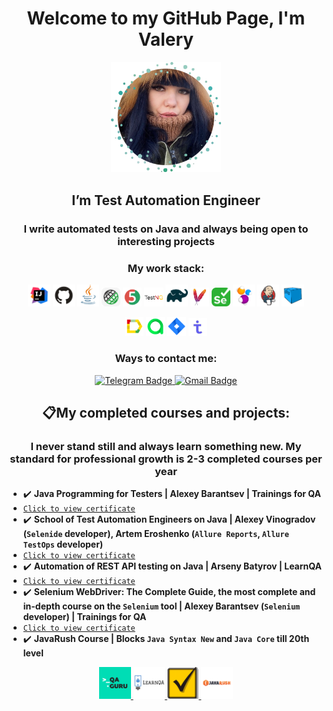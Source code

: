 <h1 align="center"> Welcome to my GitHub Page, I'm Valery </h1>

 <p align="center">
<b><img width="35%" title="MyPhoto" src="images/photo/photo2.png" alt="IntelliJ IDEA Logo"></b>
</p>

<h2 align="center"> I’m Test Automation Engineer </h2>

<h3 align="center"> I write automated tests on Java and always being open to interesting projects</h3>

<h3 align="center"> My work stack: </h3>
<p align="center">
<div style="text-align: center;">
<code><img width="7%" title="IntelliJ IDEA" src="images/logo/idea.png" alt="IntelliJ IDEA Logo"></code>
<code><img width="7%" title="GitHub" src="images/logo/github.png" alt="GitHub Logo"></code>
<code><img width="7%" title="Java" src="images/logo/java.png" alt="Java Logo"></code>
<code><img width="6%" title="Rest Assured" src="images/logo/restAssured.png" alt="Rest Assured Logo"></code>
<code><img width="6%" title="Junit5" src="images/logo/junit5.png" alt="JUnit5 Logo"></code>
<code><img width="6%" title="TestNG" src="images/logo/testng.png" alt="TestNG Logo"></code>
<code><img width="7%" title="Gradle" src="images/logo/gradle.png" alt="Gradle Logo"></code>
<code><img width="6%" title="Maven" src="images/logo/maven.png" alt="Maven Logo"></code>
<code><img width="6%" title="Selenium" src="images/logo/selenium.png" alt="Selenium Logo"></code>
<code><img width="7%" title="Selenide" src="images/logo/selenide.png" alt="Selenide Logo"></code>
<code><img width="7%" title="Jenkins" src="images/logo/jenkins.png" alt="Jenkins Logo"></code>
<code><img width="7%" title="Selenoid" src="images/logo/selenoid.png" alt="Selenoid Logo"></code>
</div>
<p align="center">
<div style="text-align: center;">
<code><img width="6%" title="Allure Report" src="images/logo/allure.png" alt="Allure Report Logo"></code>
<code><img width="6%" title="Allure TestOps" src="images/logo/allureTestops.png" alt="Allure TestOps Logo"></code>
<code><img width="6%" title="Jira" src="images/logo/jira.png" alt="Jira Logo"></code>
<code><img width="6%" title="TestIT" src="images/logo/testit.png" alt="TestIT Logo"></code>
</div>

<center>

### Ways to contact me:
<a href="https://t.me/ValeriaReshetina">
    <img src="https://img.shields.io/badge/Telegram-blue?style=for-the-badge&logo=telegram&logoColor=white" alt="Telegram Badge"/>
  </a>
<a href="mailto:kielo.perhonen1996@gmail.com">
    <img src="https://img.shields.io/badge/Gmail-red?style=for-the-badge&logo=gmail&logoColor=white" alt="Gmail Badge"/>
  </a>
</center>

<center>

## 📋My completed courses and projects:
### I never stand still and always learn something new. My standard for professional growth is 2-3 completed courses per year
</center>

- ✔️ **Java Programming for Testers | Alexey Barantsev | Trainings for QA** 
- [`Click to view certificate`](http://cert.software-testing.ru/362969244439151185)
- ✔️ **School of Test Automation Engineers on Java | Alexey Vinogradov (`Selenide` developer), Artem Eroshenko (`Allure Reports`, `Allure TestOps` developer)**
- [`Click to view certificate`]()
- ✔️ **Automation of REST API testing on Java | Arseny Batyrov | LearnQA**
- [`Click to view certificate`](http://cert.software-testing.ru/365757321050063441)
- ✔️ **Selenium WebDriver: The Complete Guide, the most complete and in-depth course on the `Selenium` tool | Alexey Barantsev (`Selenium` developer) | Trainings for QA**
- [`Click to view certificate`](http://cert.software-testing.ru/369313244459827792)
- ✔️ **JavaRush Course | Blocks `Java Syntax New` and `Java Core` till 20th level**
<p align="center">
<div style="text-align: center;">
<code><a href="https://qa.guru/"><img width="10%" title="QA.GURU" src="images/courses/qaguru.png" alt="QA.GURU Logo"></code>
<code><a href="https://software-testing.ru/edu/index.php"><img width="10%" title="LearnQA" src="images/courses/LearnQA.png" alt="LearnQA Logo"></code>
<code><a href="https://software-testing.ru/edu/index.php"><img width="10%" title="Software Testing" src="images/courses/softwareTesting.png" alt="Software Testing Logo"></code>
<code><a href="https://javarush.com/"><img width="10%" title="JavaRush" src="images/courses/javarush.png" alt="JavaRush Logo"></code>
</div>

